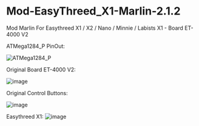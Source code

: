 # Mod-EasyThreed_X1-Marlin-2.1.2
Mod Marlin For Easythreed X1 / X2 / Nano / Minnie / Labists X1 - Board ET-4000 V2

ATMega1284_P PinOut:

![ATMega1284_P](https://user-images.githubusercontent.com/26906375/230749065-d37a65f2-3724-4be4-81fe-33b6fdbb1c33.png)


Original Board ET-4000 V2:

![image](https://user-images.githubusercontent.com/26906375/230749156-fc141758-5e03-4c36-b0fe-91c1a0806313.png)

Original Control Buttons:

![image](https://user-images.githubusercontent.com/26906375/230749221-552856f2-ade1-4433-a102-ad54eac5eedf.png)

Easythreed X1:
![image](https://user-images.githubusercontent.com/26906375/230749239-aec84ed9-4c92-43ac-ad2e-668c0f990c1a.png)

